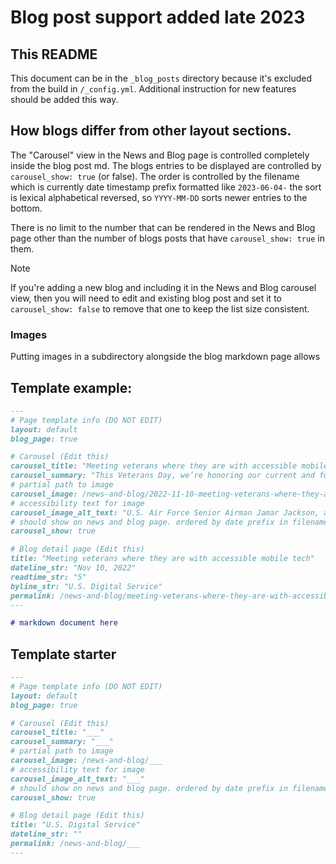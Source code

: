 # Blog post support added late 2023

## This README

This document can be in the `_blog_posts` directory because it's excluded from the build in `/_config.yml`.
Additional instruction for new features should be added this way.

## How blogs differ from other layout sections.

The "Carousel" view in the News and Blog page is controlled completely inside the blog post md. The blogs entries to be
displayed are controlled by `carousel_show: true` (or false). The order is controlled by the filename
which is currently date timestamp prefix formatted like `2023-06-04-` the sort is lexical alphabetical reversed,
so `YYYY-MM-DD` sorts newer entries to the bottom. 

There is no limit to the number that can be rendered in the News and Blog page other than the number of blogs posts that
have `carousel_show: true` in them.

>[!NOTE]  
> If you're adding a new blog and including it in the News and Blog carousel view, then you will need to edit and 
> existing blog post and set it to `carousel_show: false` to remove that one to keep the list size consistent.

### Images
Putting images in a subdirectory alongside the blog markdown page allows 

## Template example:
```markdown
---
# Page template info (DO NOT EDIT)
layout: default
blog_page: true

# Carousel (Edit this)
carousel_title: "Meeting veterans where they are with accessible mobile tech"
carousel_summary: "This Veterans Day, we’re honoring our current and former service members by highlighting a collaboration between the Department of Veterans Affairs and the U.S. Digital Service."
# partial path to image
carousel_image: /news-and-blog/2022-11-10-meeting-veterans-where-they-are-with-accessible-mobile-tech-img/carousel_cmJyOg.jpg
# accessibility text for image
carousel_image_alt_text: "U.S. Air Force Senior Airman Jamar Jackson, a United States Air Force Honor Guard ceremonial guardsman, marches in the Veterans Day Parade in New York, Nov. 11, 2018"
# should show on news and blog page. ordered by date prefix in filename
carousel_show: true

# Blog detail page (Edit this)
title: "Meeting veterans where they are with accessible mobile tech"
dateline_str: "Nov 10, 2022"
readtime_str: "5"
byline_str: "U.S. Digital Service"
permalink: /news-and-blog/meeting-veterans-where-they-are-with-accessible-mobile-tech
---

# markdown document here
```

## Template starter

```markdown
---
# Page template info (DO NOT EDIT)
layout: default
blog_page: true

# Carousel (Edit this)
carousel_title: "___"
carousel_summary: "___"
# partial path to image
carousel_image: /news-and-blog/___
# accessibility text for image
carousel_image_alt_text: "___"
# should show on news and blog page. ordered by date prefix in filename
carousel_show: true

# Blog detail page (Edit this)
title: "U.S. Digital Service"
dateline_str: ""
permalink: /news-and-blog/___
---

```

